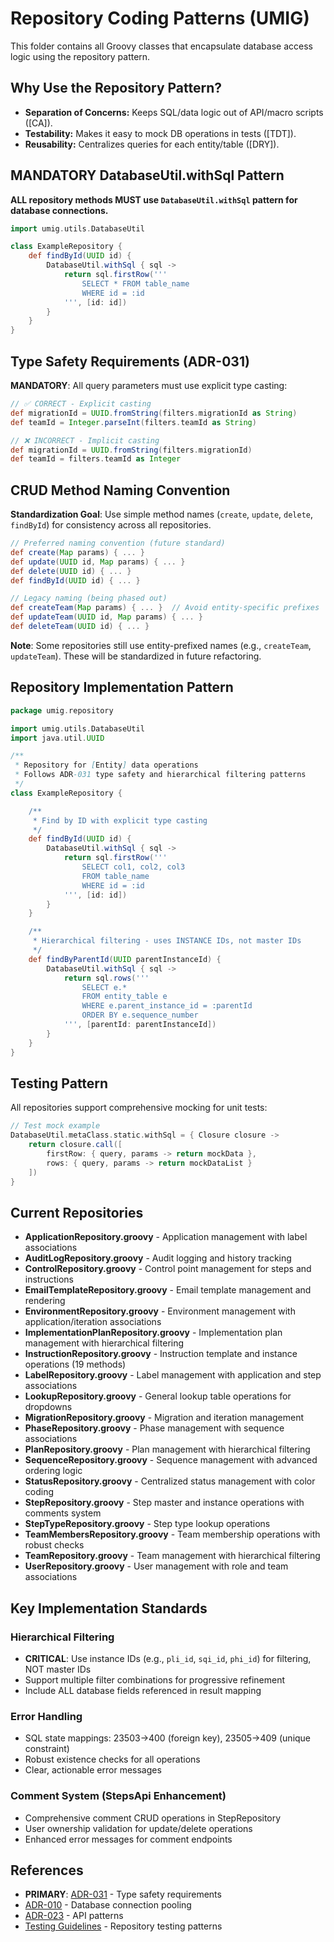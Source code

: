 # Repository Coding Patterns (UMIG)

This folder contains all Groovy classes that encapsulate database access logic using the repository pattern.

## Why Use the Repository Pattern?

- **Separation of Concerns:** Keeps SQL/data logic out of API/macro scripts ([CA]).
- **Testability:** Makes it easy to mock DB operations in tests ([TDT]).
- **Reusability:** Centralizes queries for each entity/table ([DRY]).

## MANDATORY DatabaseUtil.withSql Pattern

**ALL repository methods MUST use `DatabaseUtil.withSql` pattern for database connections.**

```groovy
import umig.utils.DatabaseUtil

class ExampleRepository {
    def findById(UUID id) {
        DatabaseUtil.withSql { sql ->
            return sql.firstRow('''
                SELECT * FROM table_name
                WHERE id = :id
            ''', [id: id])
        }
    }
}
```

## Type Safety Requirements (ADR-031)

**MANDATORY**: All query parameters must use explicit type casting:

```groovy
// ✅ CORRECT - Explicit casting
def migrationId = UUID.fromString(filters.migrationId as String)
def teamId = Integer.parseInt(filters.teamId as String)

// ❌ INCORRECT - Implicit casting
def migrationId = UUID.fromString(filters.migrationId)
def teamId = filters.teamId as Integer
```

## CRUD Method Naming Convention

**Standardization Goal**: Use simple method names (`create`, `update`, `delete`, `findById`) for consistency across all repositories.

```groovy
// Preferred naming convention (future standard)
def create(Map params) { ... }
def update(UUID id, Map params) { ... }
def delete(UUID id) { ... }
def findById(UUID id) { ... }

// Legacy naming (being phased out)
def createTeam(Map params) { ... }  // Avoid entity-specific prefixes
def updateTeam(UUID id, Map params) { ... }
def deleteTeam(UUID id) { ... }
```

**Note**: Some repositories still use entity-prefixed names (e.g., `createTeam`, `updateTeam`). These will be standardized in future refactoring.

## Repository Implementation Pattern

```groovy
package umig.repository

import umig.utils.DatabaseUtil
import java.util.UUID

/**
 * Repository for [Entity] data operations
 * Follows ADR-031 type safety and hierarchical filtering patterns
 */
class ExampleRepository {

    /**
     * Find by ID with explicit type casting
     */
    def findById(UUID id) {
        DatabaseUtil.withSql { sql ->
            return sql.firstRow('''
                SELECT col1, col2, col3
                FROM table_name
                WHERE id = :id
            ''', [id: id])
        }
    }

    /**
     * Hierarchical filtering - uses INSTANCE IDs, not master IDs
     */
    def findByParentId(UUID parentInstanceId) {
        DatabaseUtil.withSql { sql ->
            return sql.rows('''
                SELECT e.*
                FROM entity_table e
                WHERE e.parent_instance_id = :parentId
                ORDER BY e.sequence_number
            ''', [parentId: parentInstanceId])
        }
    }
}
```

## Testing Pattern

All repositories support comprehensive mocking for unit tests:

```groovy
// Test mock example
DatabaseUtil.metaClass.static.withSql = { Closure closure ->
    return closure.call([
        firstRow: { query, params -> return mockData },
        rows: { query, params -> return mockDataList }
    ])
}
```

## Current Repositories

- **ApplicationRepository.groovy** - Application management with label associations
- **AuditLogRepository.groovy** - Audit logging and history tracking
- **ControlRepository.groovy** - Control point management for steps and instructions
- **EmailTemplateRepository.groovy** - Email template management and rendering
- **EnvironmentRepository.groovy** - Environment management with application/iteration associations
- **ImplementationPlanRepository.groovy** - Implementation plan management with hierarchical filtering
- **InstructionRepository.groovy** - Instruction template and instance operations (19 methods)
- **LabelRepository.groovy** - Label management with application and step associations
- **LookupRepository.groovy** - General lookup table operations for dropdowns
- **MigrationRepository.groovy** - Migration and iteration management
- **PhaseRepository.groovy** - Phase management with sequence associations
- **PlanRepository.groovy** - Plan management with hierarchical filtering
- **SequenceRepository.groovy** - Sequence management with advanced ordering logic
- **StatusRepository.groovy** - Centralized status management with color coding
- **StepRepository.groovy** - Step master and instance operations with comments system
- **StepTypeRepository.groovy** - Step type lookup operations
- **TeamMembersRepository.groovy** - Team membership operations with robust checks
- **TeamRepository.groovy** - Team management with hierarchical filtering
- **UserRepository.groovy** - User management with role and team associations

## Key Implementation Standards

### Hierarchical Filtering

- **CRITICAL**: Use instance IDs (e.g., `pli_id`, `sqi_id`, `phi_id`) for filtering, NOT master IDs
- Support multiple filter combinations for progressive refinement
- Include ALL database fields referenced in result mapping

### Error Handling

- SQL state mappings: 23503→400 (foreign key), 23505→409 (unique constraint)
- Robust existence checks for all operations
- Clear, actionable error messages

### Comment System (StepsApi Enhancement)

- Comprehensive comment CRUD operations in StepRepository
- User ownership validation for update/delete operations
- Enhanced error messages for comment endpoints

## References

- **PRIMARY**: [ADR-031](../../docs/adr/ADR-031-Type-Safety-Improvements.md) - Type safety requirements
- [ADR-010](../../docs/adr/ADR-010-Database-Connection-Pooling.md) - Database connection pooling
- [ADR-023](../../docs/adr/ADR-023-Standardized-Rest-Api-Patterns.md) - API patterns
- [Testing Guidelines](../tests/README.md) - Repository testing patterns
